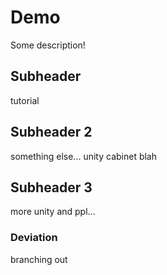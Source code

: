 # Demo

Some description!

## Subheader

tutorial

## Subheader 2

something else... unity cabinet blah

## Subheader 3

more unity and ppl...


### Deviation 

branching out